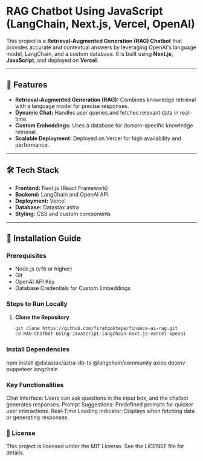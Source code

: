 # RAG Chatbot Using JavaScript (LangChain, Next.js, Vercel, OpenAI)

This project is a **Retrieval-Augmented Generation (RAG) Chatbot** that provides accurate and contextual answers by leveraging OpenAI's language model, LangChain, and a custom database. It is built using **Next.js**, **JavaScript**, and deployed on **Vercel**.

---

## 🌟 Features

- **Retrieval-Augmented Generation (RAG):** Combines knowledge retrieval with a language model for precise responses.
- **Dynamic Chat:** Handles user queries and fetches relevant data in real-time.
- **Custom Embeddings:** Uses a database for domain-specific knowledge retrieval.
- **Scalable Deployment:** Deployed on Vercel for high availability and performance.

---

## 🛠️ Tech Stack

- **Frontend:** Next.js (React Framework)
- **Backend:** LangChain and OpenAI API
- **Deployment:** Vercel
- **Database:** Datastax astra
- **Styling:** CSS and custom components

---

## 🚀 Installation Guide

### Prerequisites

- Node.js (v16 or higher)
- Git
- OpenAI API Key
- Database Credentials for Custom Embeddings

### Steps to Run Locally

1. **Clone the Repository**
   ```bash
   git clone https://github.com/firatgoktepe/finance-ai-rag.git
   cd RAG-Chatbot-Using-Javascript-langchain-next.js-vercel-openai
   ```

### Install Dependencies

npm install @datastax/astra-db-ts @langchain/community axios dotenv puppeteer langchain

### Key Functionalities

Chat Interface:
Users can ask questions in the input box, and the chatbot generates responses.
Prompt Suggestions:
Predefined prompts for quicker user interactions.
Real-Time Loading Indicator:
Displays when fetching data or generating responses.

### 📜 License

This project is licensed under the MIT License. See the LICENSE file for details.
